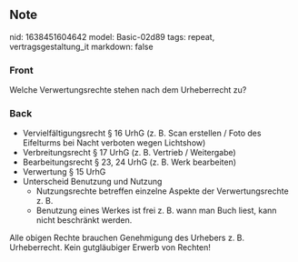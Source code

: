 ## Note
nid: 1638451604642
model: Basic-02d89
tags: repeat, vertragsgestaltung_it
markdown: false

### Front
Welche Verwertungsrechte stehen nach dem Urheberrecht zu?

### Back
<ul>
  <li>Vervielfältigungsrecht § 16 UrhG (z. B. Scan erstellen / Foto
  des Eifelturms bei Nacht verboten wegen Lichtshow)
  <li>Verbreitungsrecht § 17 UrhG (z. B. Vertrieb / Weitergabe)
  <li>Bearbeitungsrecht § 23, 24 UrhG (z. B. Werk bearbeiten)
  <li>Verwertung § 15 UrhG
  <li>Unterscheid Benutzung und Nutzung
  <ul>
    <li>Nutzungsrechte betreffen einzelne Aspekte der
    Verwertungsrechte z. B.
    <li>Benutzung eines Werkes ist frei z. B. wann man Buch liest,
    kann nicht beschränkt werden.
  </ul>
</ul>Alle obigen Rechte brauchen Genehmigung des Urhebers z. B.
Urheberrecht. Kein gutgläubiger Erwerb von Rechten!
